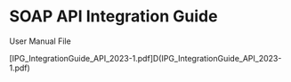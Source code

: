# SOAP API Integration Guide

User Manual File

[IPG_IntegrationGuide_API_2023-1.pdf]D(IPG_IntegrationGuide_API_2023-1.pdf)